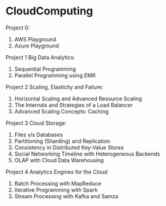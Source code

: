 # CloudComputing
Project 0:  
1. AWS Playground  
2. Azure Playground  

Project 1 Big Data Analytics:  
1. Sequential Programming  
2. Parallel Programming using EMR  

Project 2 Scaling, Elasticity and Failure:  
1. Horizontal Scaling and Advanced Resource Scaling  
2. The Internals and Strategies of a Load Balancer  
3. Advanced Scaling Concepts: Caching  

Project 3 Cloud Storage:  
1. Files v/s Databases   
2. Partitioning (Sharding) and Replication   
3. Consistency in Distributed Key-Value Stores   
4. Social Networking Timeline with Heterogeneous Backends  
5. OLAP with Cloud Data Warehousing  

Project 4 Analytics Engines for the Cloud  
1. Batch Processing with MapReduce  
2. Iterative Programming with Spark  
3. Stream Processing with Kafka and Samza  

